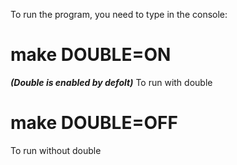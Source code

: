 To run the program, you need to type in the console:
# make DOUBLE=ON
***(Double is enabled by defolt)***
To run with double
# make DOUBLE=OFF
To run without double